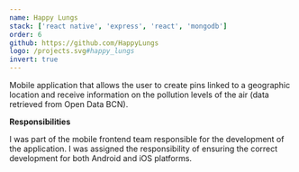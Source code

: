 ```yaml
---
name: Happy Lungs
stack: ['react native', 'express', 'react', 'mongodb']
order: 6
github: https://github.com/HappyLungs
logo: /projects.svg#happy_lungs
invert: true
---
```


Mobile application that allows the user to create pins linked to a geographic
location and receive information on the pollution levels of the air (data retrieved
from Open Data BCN).

<b>Responsibilities</b>

I was part of the mobile frontend team responsible for the development of the
application. I was assigned the responsibility of ensuring the correct development
for both Android and iOS platforms.
